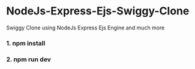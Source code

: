 # NodeJs-Express-Ejs-Swiggy-Clone
Swiggy Clone using NodeJs Express Ejs Engine and much more


### 1. npm install
### 2. npm run dev
